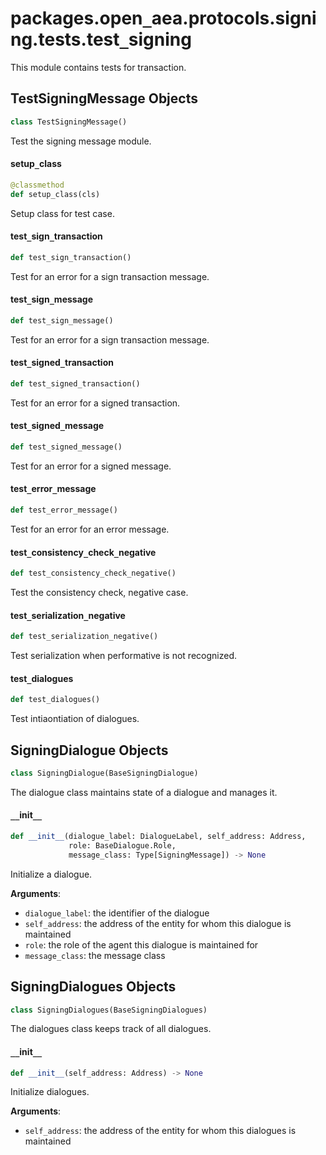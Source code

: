 <a id="packages.open_aea.protocols.signing.tests.test_signing"></a>

# packages.open`_`aea.protocols.signing.tests.test`_`signing

This module contains tests for transaction.

<a id="packages.open_aea.protocols.signing.tests.test_signing.TestSigningMessage"></a>

## TestSigningMessage Objects

```python
class TestSigningMessage()
```

Test the signing message module.

<a id="packages.open_aea.protocols.signing.tests.test_signing.TestSigningMessage.setup_class"></a>

#### setup`_`class

```python
@classmethod
def setup_class(cls)
```

Setup class for test case.

<a id="packages.open_aea.protocols.signing.tests.test_signing.TestSigningMessage.test_sign_transaction"></a>

#### test`_`sign`_`transaction

```python
def test_sign_transaction()
```

Test for an error for a sign transaction message.

<a id="packages.open_aea.protocols.signing.tests.test_signing.TestSigningMessage.test_sign_message"></a>

#### test`_`sign`_`message

```python
def test_sign_message()
```

Test for an error for a sign transaction message.

<a id="packages.open_aea.protocols.signing.tests.test_signing.TestSigningMessage.test_signed_transaction"></a>

#### test`_`signed`_`transaction

```python
def test_signed_transaction()
```

Test for an error for a signed transaction.

<a id="packages.open_aea.protocols.signing.tests.test_signing.TestSigningMessage.test_signed_message"></a>

#### test`_`signed`_`message

```python
def test_signed_message()
```

Test for an error for a signed message.

<a id="packages.open_aea.protocols.signing.tests.test_signing.TestSigningMessage.test_error_message"></a>

#### test`_`error`_`message

```python
def test_error_message()
```

Test for an error for an error message.

<a id="packages.open_aea.protocols.signing.tests.test_signing.test_consistency_check_negative"></a>

#### test`_`consistency`_`check`_`negative

```python
def test_consistency_check_negative()
```

Test the consistency check, negative case.

<a id="packages.open_aea.protocols.signing.tests.test_signing.test_serialization_negative"></a>

#### test`_`serialization`_`negative

```python
def test_serialization_negative()
```

Test serialization when performative is not recognized.

<a id="packages.open_aea.protocols.signing.tests.test_signing.test_dialogues"></a>

#### test`_`dialogues

```python
def test_dialogues()
```

Test intiaontiation of dialogues.

<a id="packages.open_aea.protocols.signing.tests.test_signing.SigningDialogue"></a>

## SigningDialogue Objects

```python
class SigningDialogue(BaseSigningDialogue)
```

The dialogue class maintains state of a dialogue and manages it.

<a id="packages.open_aea.protocols.signing.tests.test_signing.SigningDialogue.__init__"></a>

#### `__`init`__`

```python
def __init__(dialogue_label: DialogueLabel, self_address: Address,
             role: BaseDialogue.Role,
             message_class: Type[SigningMessage]) -> None
```

Initialize a dialogue.

**Arguments**:

- `dialogue_label`: the identifier of the dialogue
- `self_address`: the address of the entity for whom this dialogue is maintained
- `role`: the role of the agent this dialogue is maintained for
- `message_class`: the message class

<a id="packages.open_aea.protocols.signing.tests.test_signing.SigningDialogues"></a>

## SigningDialogues Objects

```python
class SigningDialogues(BaseSigningDialogues)
```

The dialogues class keeps track of all dialogues.

<a id="packages.open_aea.protocols.signing.tests.test_signing.SigningDialogues.__init__"></a>

#### `__`init`__`

```python
def __init__(self_address: Address) -> None
```

Initialize dialogues.

**Arguments**:

- `self_address`: the address of the entity for whom this dialogues is maintained

